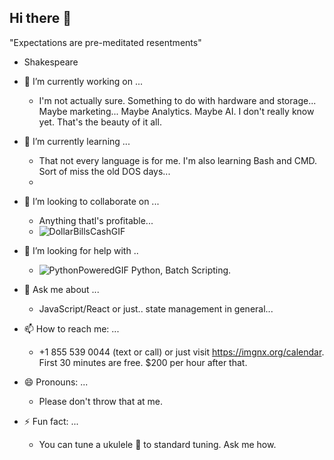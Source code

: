 ## Hi there 👋

"Expectations are pre-meditated resentments"
- Shakespeare

- 🔭 I’m currently working on ...
  * I'm not actually sure. Something to do with hardware and storage... Maybe marketing... Maybe Analytics. Maybe AI. I don't really know yet. That's the beauty of it all.
- 🌱 I’m currently learning ...
  * That not every language is for me. I'm also learning Bash and CMD. Sort of miss the old DOS days...
  * 
- 👯 I’m looking to collaborate on ...
  * Anything thatl's profitable...
  * ![DollarBillsCashGIF](https://github.com/user-attachments/assets/aba114d8-8833-41b6-81bb-8d95f73274e7)
- 🤔 I’m looking for help with ..
  * ![PythonPoweredGIF](https://github.com/user-attachments/assets/bb671b9e-c85d-461f-ae2e-cf5d7fd17b27)
Python, Batch Scripting.
- 💬 Ask me about ...
  * JavaScript/React or just.. state management in general...
- 📫 How to reach me: ...
  * +1 855 539 0044 (text or call) or just visit https://imgnx.org/calendar. First 30 minutes are free. $200 per hour after that.
- 😄 Pronouns: ...
  * Please don't throw that at me.
- ⚡ Fun fact: ...
  * You can tune a ukulele 🌺 to standard tuning. Ask me how.
